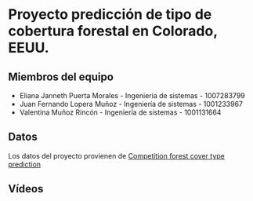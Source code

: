 # Proyecto predicción de tipo de cobertura forestal en Colorado, EEUU.

## Miembros del equipo

- Eliana Janneth Puerta Morales -  Ingeniería de sistemas - 1007283799
- Juan Fernando Lopera Muñoz - Ingeniería de sistemas - 1001233967
- Valentina Muñoz Rincón -  Ingeniería de sistemas - 1001131664

## Datos 

Los datos del proyecto provienen de [Competition forest cover type prediction](https://www.kaggle.com/competitions/forest-cover-type-prediction/)

## Vídeos


